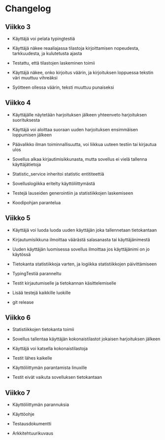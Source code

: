 # Changelog

## Viikko 3

- Käyttäjä voi pelata typingtestiä

- Käyttäjä näkee reaaliajassa tilastoja kirjoittamisen nopeudesta, tarkkuudesta, ja kulutetusta ajasta

- Testattu, että tilastojen laskeminen toimii

- Käyttäjä näkee, onko kirjoitus väärin, ja kirjoituksen loppuessa tekstin väri muuttuu vihreäksi

- Syötteen ollessa väärin, teksti muuttuu punaiseksi

## Viikko 4 

- Käyttäjälle näytetään harjoituksen jälkeen yhteenveto harjoituksen suorituksesta

- Käyttäjä voi aloittaa suoraan uuden harjoituksen ensimmäisen loppumisen jälkeen

- Päävalikko ilman toiminnallisuutta, voi liikkua uuteen testiin tai kirjautua ulos

- Sovellus alkaa kirjautimisikkunasta, mutta sovellus ei vielä tallenna käyttäjätietoja

- Statistic_service inheritoi statistic entititeettiä 

- Sovelluslogiikka eritelty käyttöliittymästä

- Testejä lauseiden generointiin ja statistiikkojen laskemiseen

- Koodipohjan parantelua

## Viikko 5

- Käyttäjä voi luoda luoda uuden käyttäjän joka tallennetaan tietokantaan

- Kirjautumisikkuna ilmoittaa väärästä salasanasta tai käyttäjänimestä

- Uuden käyttäjän luomisessa sovellus ilmoittaa jos käyttäjänimi on jo käytössä

- Tietokanta statistiikkoja varten, ja logiikka statistiikkojen päivittämiseen

- TypingTestiä paranneltu

- Testit kirjautumiselle ja tietokannan käsittelemiselle

- Lisää testejä kaikkille luokille

- git release

## Viikko 6

- Statistiikkojen tietokanta toimii

- Sovellus tallentaa käyttäjän kokonaistilastot jokaisen harjoituksen jälkeen

- Käyttäjä voi katsella kokonaistilastoja 

- Testit lähes kaikelle

- Käyttöliittymän parantamista linuxille

- Testit eivät vaikuta sovelluksen tietokantaan

## Viikko 7

- Käyttöliittymän parannuksia

- Käyttöohje

- Testausdokumentti

- Arkkitehtuurikuvaus
